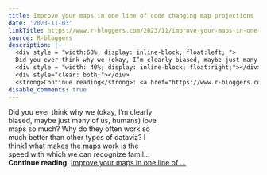 ```yaml
---
title: Improve your maps in one line of code changing map projections
date: '2023-11-03'
linkTitle: https://www.r-bloggers.com/2023/11/improve-your-maps-in-one-line-of-code-changing-map-projections/
source: R-bloggers
description: |-
  <div style = "width:60%; display: inline-block; float:left; ">
  Did you ever think why we (okay, I’m clearly biased, maybe just many of us, humans) love maps so much? Why do they often work so much better than other types of dataviz? I think1 what makes the maps work is the speed with which we can recognize famil...</div>
  <div style = "width: 40%; display: inline-block; float:right;"></div>
  <div style="clear: both;"></div>
  <strong>Continue reading</strong>: <a href="https://www.r-bloggers.com/2023/11/improve-your-maps-in-one-line-of-code-changing-map-projections/">Improve your maps in one line of  ...
disable_comments: true
---
```

<div style = "width:60%; display: inline-block; float:left; ">
Did you ever think why we (okay, I’m clearly biased, maybe just many of us, humans) love maps so much? Why do they often work so much better than other types of dataviz? I think1 what makes the maps work is the speed with which we can recognize famil...</div>
<div style = "width: 40%; display: inline-block; float:right;"></div>
<div style="clear: both;"></div>
<strong>Continue reading</strong>: <a href="https://www.r-bloggers.com/2023/11/improve-your-maps-in-one-line-of-code-changing-map-projections/">Improve your maps in one line of  ...